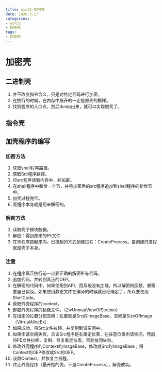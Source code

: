 ```yaml
---
title: win32-加密壳
date: 2020-3-17
categories: 
- win32
- 加密壳
tags: 
- 加密壳
---
```


# 加密壳
## 二进制壳
1. 并不改变指令含义，只是对特定代码进行加密。
2. 在执行的时候，在内存中展开的一定是原先的模样。
3. 找到程序的入口点，然后dump出来，就可以实现脱壳了。

## 指令壳


## 加壳程序的编写
### 加密方法
1. 获取shell程序路径。
2. 获取Src程序路径。
3. 将src程序读到内存中，并加密。
4. 在shell程序中新增一个节，并将加密后的src程序追加到shell程序的新增节中。
5. 加壳过程完毕。
6. 壳程序本身就是用来解密的。

### 解密方法
1. 读取壳子模块数据。
2. 解密：得到原来的PE文件
3. 在壳程序跑起来内，已挂起的方式创建进程：CreateProcess。要创建的进程就是壳子本身。

### 注意
1. 在程序真正执行前一点要正确的解密所有代码。
2. 追加代码，并转到真正的OEP。
3. 在解密的代码中，如果使用到API，而系统没有加载。所以解密的函数，都需要自己实现。如果使用静态文件在编译的时候就已经确定了，所以要使用ShellCode。
4. 获取外壳程序的context。
5. 卸载外壳程序的镜像文件。（ZwUnmapViewOfSection）
6. 在指定的位置分配空间：位置就是Src的ImageBase，空间是SizeOfImage（VitrualAllocEx）
7. 如果成功，将Src文件拉伸，并复制到该空间中。
8. 如果申请空间失败，且该Src程序是有重定位表，在任意位置申请空间，然后将PE文件拉伸、复制、修复重定位表。否则放回失败。
9. 修改外壳程序的Context的ImageBase，修改成Src的ImageBase；将Context的OEP修改成Src的OEP。
10. 设置Context，并恢复主线程。
11. 终止外壳程序（最开始的壳，不是CreateProcess），解壳成功。



## 